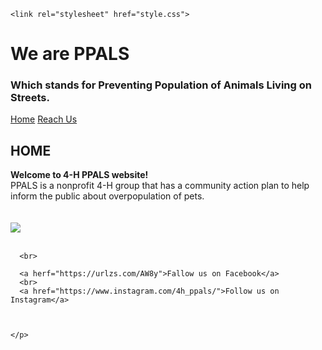 
<html>
  <head>
    <meta charset="utf-8">
    <meta name="viewport" content="width=device-width, initial-scale=1">
  
    <link rel="stylesheet" href="style.css">
   
    
    



    
    
  </head>
  <body>
    <h1>We are PPALS</h1>
    <h3>Which stands for Preventing Population of Animals Living on Streets.</h3>
    <a href="index.html">Home</a>
    <a href="reach%20us.html">Reach Us</a>
    <h2>HOME</h2>
    <p>
     <strong> Welcome to 4-H PPALS website!</strong>
      <br>
      PPALS is a nonprofit 4-H group that has a community action plan to help inform the public about overpopulation of pets.
      <br>
      <br>
      <img src="">
      <br>
      <br>
      <img src="http://spcasuncoast.org/wp-content/uploads/2017/02/spca.jpg" >
      <br>
      <br>
  
      <br>
      
      <a herf="https://urlzs.com/AW8y">Fallow us on Facebook</a>
      <br>
      <a href="https://www.instagram.com/4h_ppals/">Follow us on Instagram</a>
  
       
       
    </p>
     
  </body>
</html>
